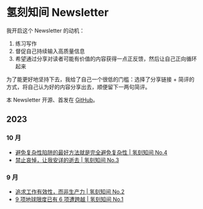 # 氢刻知间 Newsletter

我开启这个 Newsletter 的动机：

1. 练习写作
2. 督促自己持续输入高质量信息
3. 希望通过分享对读者可能有价值的内容获得一点正反馈，然后让自己正向循环起来

为了能更好地坚持下去，我给了自己一个很低的门槛：选择了分享链接 + 简评的方式，将自己认为好的内容分享出去，顺便留下一两句简评。

本 Newsletter 开源、首发在 [GitHub](https://github.com/rokcso/weekly)。

## 2023

### 10 月

- [避免复杂性陷阱的最好方法就是完全避免复杂性 | 氢刻知间 No.4](https://github.com/rokcso/weekly/blob/main/Y2023/M10/issue-4.md)
- [禁止哀悼，让我安详的逝去 | 氢刻知间 No.3](https://github.com/rokcso/weekly/blob/main/Y2023/M10/issue-3.md)

### 9 月

- [追求工作有效性，而非生产力 | 氢刻知间 No.2](https://github.com/rokcso/weekly/blob/main/Y2023/M09/issue-2.md)
- [9 项地球限度已有 6 项遭跨越 | 氢刻知间 No.1](https://github.com/rokcso/weekly/blob/main/Y2023/M09/issue-1.md)